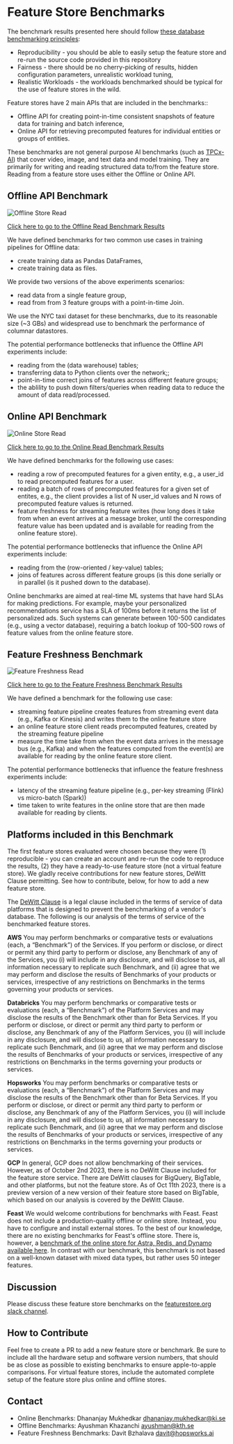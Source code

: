 # Feature Store Benchmarks

The benchmark results presented here should follow [these database benchmarking principles](https://hannes.muehleisen.org/publications/DBTEST2018-performance-testing.pdf):

 * Reproducibility - you should be able to easily setup the feature store and re-run the source code provided in this repository
 * Fairness - there should be no cherry-picking of results, hidden configuration parameters, unrealistic workload tuning,
 * Realistic Workloads - the workloads benchmarked should be typical for the use of feature stores in the wild.


Feature stores have 2 main APIs that are included in the benchmarks::

 * Offline API for creating point-in-time consistent snapshots of feature data for training and batch inference,
 * Online API for retrieving precomputed features for individual entities or groups of entities.

These benchmarks are not general purpose AI benchmarks (such as [TPCx-AI](https://www.tpc.org/tpcx-ai/TPCx-AI_An_Introduction_v1.3.0.pdf])) that cover video, image, and text data and model training. They are primarily for writing and reading structured data to/from the feature store. Reading from a feature store uses either the Offline or Online API.

## Offline API Benchmark

![Offline Store Read](./images/fs-offline-benchmark.png)

[Click here to go to the Offline Read Benchmark Results](https://github.com/featurestoreorg/featurestore-benchmarks/tree/main/fs-offline-benchmark#read-pandas-dataframe-benchmarks)

We have defined benchmarks for two common use cases in training pipelines for Offline data:

 * create training data as Pandas DataFrames,
 * create training data as files.

We provide two versions of the above experiments scenarios: 

 * read data from a single feature group,
 * read from from 3 feature groups with a point-in-time Join.

We use the NYC taxi dataset for these benchmarks, due to its reasonable size (~3 GBs) and widespread use to 
benchmark the performance of columnar datastores.

The potential performance bottlenecks that influence the Offline API experiments include:

 * reading from the (data warehouse) tables;
 * transferring data to Python clients over the network;; 
 * point-in-time correct joins of features across different feature groups;
 * the ablility to push down filters/queries when reading data to reduce the amount of data read/processed.

## Online API Benchmark

![Online Store Read](./images/fs-online-benchmark.png)

[Click here to go to the Online Read Benchmark Results](https://github.com/featurestoreorg/featurestore-benchmarks/tree/main/fs-online-benchmark#benchmark-results)

We have defined benchmarks for the following use cases:
 * reading a row of precomputed features for a given entity, e.g., a user_id to read precomputed features for a user.
 * reading a batch of rows of precomputed features for a given set of entites, e.g., the client provides a list of N user_id values and 
   N rows of precomputed feature values is returned.
 * feature freshness for streaming feature writes (how long does it take from when an event arrives at a message broker, until the corresponding feature value has been updated and is available for reading from the online feature store).

The potential performance bottlenecks that influence the Online API experiments include:

 * reading from the (row-oriented / key-value) tables;
 * joins of features across different feature groups (is this done serially or in parallel (is it pushed down to the database).

Online benchmarks are aimed at real-time ML systems that have hard SLAs for making predictions. For example, maybe your personalized
recommendations service has a SLA of 100ms before it returns the list of personalized ads. Such systems can generate between 100-500 candidates (e.g., using a vector database), requiring a batch lookup of 100-500 rows of feature values from the online feature store.

## Feature Freshness Benchmark

![Feature Freshness Read](./images/fs-freshness-benchmark.png)

[Click here to go to the Feature Freshness Benchmark Results](https://github.com/featurestoreorg/featurestore-benchmarks/tree/main/fs-feature-freshness-benchmark#results)

We have defined a benchmark for the following use case:
 * streaming feature pipeline creates features from streaming event data (e.g., Kafka or Kinesis) and writes them to the online feature store
 * an online feature store client reads precomputed features, created by the streaming feature pipeline
 * measure the time take from when the event data arrives in the message bus (e.g., Kafka) and when the features computed from the event(s) are available for reading by the online feature store client.

The potential performance bottlenecks that influence the feature freshness experiments include:

 * latency of the streaming feature pipeline (e.g., per-key streaming (Flink) vs micro-batch (Spark))
 * time taken to write features in the online store that are then made available for reading by clients.


## Platforms included in this Benchmark

The first feature stores evaluated were chosen because they were (1) reproducible - you can create an account and re-run the code to reproduce the results, (2) they have a ready-to-use feature store (not a virtual feature store). We gladly receive contributions for new feature stores, DeWitt Clause permitting. See how to contribute, below, for how to add a new feature store.


The [DeWitt Clause](https://cube.dev/blog/dewitt-clause-or-can-you-benchmark-a-database?source=techstories.org) is a legal clause included in the terms of service of data platforms that is designed to prevent the benchmarking of a vendor's database. The following is our analysis of the terms of service of the benchmarked feature stores.

**AWS**
You may perform benchmarks or comparative tests or evaluations (each, a “Benchmark”) of the Services. If you perform or disclose, or direct or permit any third party to perform or disclose, any Benchmark of any of the Services, you (i) will include in any disclosure, and will disclose to us, all information necessary to replicate such Benchmark, and (ii) agree that we may perform and disclose the results of Benchmarks of your products or services, irrespective of any restrictions on Benchmarks in the terms governing your products or services.

**Databricks**
You may perform benchmarks or comparative tests or evaluations (each, a “Benchmark”) of the Platform Services and may disclose the results of the Benchmark other than for Beta Services. If you perform or disclose, or direct or permit any third party to perform or disclose, any Benchmark of any of the Platform Services, you (i) will include in any disclosure, and will disclose to us, all information necessary to replicate such Benchmark, and (ii) agree that we may perform and disclose the results of Benchmarks of your products or services, irrespective of any restrictions on Benchmarks in the terms governing your products or services.

**Hopsworks**
You may perform benchmarks or comparative tests or evaluations (each, a “Benchmark”) of the Platform Services and may disclose the results of the Benchmark other than for Beta Services. If you perform or disclose, or direct or permit any third party to perform or disclose, any Benchmark of any of the Platform Services, you (i) will include in any disclosure, and will disclose to us, all information necessary to replicate such Benchmark, and (ii) agree that we may perform and disclose the results of Benchmarks of your products or services, irrespective of any restrictions on Benchmarks in the terms governing your products or services.

**GCP**
In general, GCP does not allow benchmarking of their services. However, as of October 2nd 2023, there is no DeWitt Clause included for the feature store service. There are DeWitt clauses for BigQuery, BigTable, and other platforms, but not the feature store. As of Oct 11th 2023, there is a preview version of a new version of their feature store based on BigTable, which based on our analysis is covered by the DeWitt Clause.

**Feast**
We would welcome contributions for benchmarks with Feast. Feast does not include a production-quality offline or online store. Instead, you have to configure and install external stores. To the best of our knowledge, there are no existing benchmarks for Feast's offline store. There is, however, a [benchmark of the online store for Astra, Redis, and Dynamo available here](https://feast.dev/blog/performance-test-for-python-based-feast-feature-server/). In contrast with our benchmark, this benchmark is not based on a well-known dataset with mixed data types, but rather uses 50 integer features. 

## Discussion

Please discuss these feature store benchmarks on the [featurestore.org slack channel](https://featurestoreorg.slack.com/join/shared_invite/zt-ssh8dec1-IsvwLdTsRMssjT4~Ru2RKg#/shared-invite/email).

## How to Contribute

Feel free to create a PR to add a new feature store or benchmark. Be sure to include all the hardware setup and software version numbers, that should be as close as possible to existing benchmarks to ensure apple-to-apple comparisons. For virtual feature stores, include the automated complete setup of the feature store plus online and offline stores.

## Contact

 * Online Benchmarks: Dhananjay Mukhedkar <dhananjay.mukhedkar@ki.se> 
 * Offline Benchmarks: Ayushman Khazanchi <ayushman@kth.se>
 * Feature Freshness Benchmarks: Davit Bzhalava <davit@hopsworks.ai>

